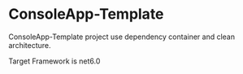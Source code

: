 # ConsoleApp-Template
ConsoleApp-Template project use dependency container and clean architecture.

Target Framework is net6.0